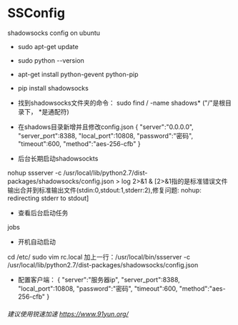 # SSConfig
shadowsocks config on ubuntu

 - sudo apt-get update

 - sudo python --version

 - apt-get install python-gevent python-pip

 - pip install shadowsocks

 - 找到shadowsocks文件夹的命令： sudo find / -name shadows* ("/"是根目录下， *是通配符)

 - 在shadows目录新增并且修改config.json
{
	"server":"0.0.0.0",
	"server_port":8388,
	"local_port":10808,
	"password":"密码",
	"timeout":600,
	"method":"aes-256-cfb"
}


 - 后台长期启动shadowsockts

 nohup ssserver -c /usr/local/lib/python2.7/dist-packages/shadowsocks/config.json > log 2>&1 & [2>&1指的是标准错误文件输出合并到标准输出文件(stdin:0,stdout:1,stderr:2),修复问题: nohup: redirecting stderr to stdout]

 - 查看后台启动任务

 jobs

 - 开机自动启动

 cd /etc/
 sudo vim rc.local
 加上一行：/usr/local/bin/ssserver -c /usr/local/lib/python2.7/dist-packages/shadowsocks/config.json

  

 - 配置客户端：
{
	"server":"服务器ip",
	"server_port":8388,
	"local_port":10808,
	"password":"密码",
	"timeout":600,
	"method":"aes-256-cfb"
}

###### 建议使用锐速加速 https://www.91yun.org/
